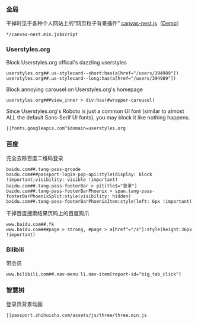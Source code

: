 ### 全局

干掉时见于各种个人网站上的“网页粒子背景插件” [canvas-nest.js](https://github.com/hustcc/canvas-nest.js)（[Demo](https://git.hust.cc/canvas-nest.js/)）

```
*/canvas-nest.min.js$script
```

### Userstyles.org

Block Userstyles.org offical's dazzling userstyles

```
userstyles.org##.us-stylecard--short:has(a[href="/users/394989"])
userstyles.org##.us-stylecard--long:has(a[href="/users/394989"])
```

Block annoying carousel on Userstyles.org's homepage

```
userstyles.org###view_inner > div:has(#wrapper-carousel)
```

Since Userstyles.org's Roboto is just a common UI font (similar to almost ALL the default Sans-Serif UI fonts), you may block it like nothing happens.

```
||fonts.googleapis.com^$domain=userstyles.org
```

### 百度

完全去除百度二维码登录

```
baidu.com##.tang-pass-qrcode
baidu.com###passport-login-pop-api:style(display: block !important;visibility: visible !important)
baidu.com##.tang-pass-footerBar > p[title$="登录"]
baidu.com##.tang-pass-footerBarPhoenix > span.tang-pass-footerBarPhoenixSplit:style(visibility: hidden)
baidu.com##.tang-pass-footerBarPhoenixItem:style(left: 6px !important)
```

干掉百度搜索结果页码上的百度狗爪

```
www.baidu.com##.fk
www.baidu.com###page > strong, #page > a[href^="/s"]:style(height:36px !important)
```

### Bilibili

带会员
```
www.bilibili.com##.nav-menu li.nav-item[report-id="big_tab_click"]
```

### 智慧树

登录页背景动画
```
||passport.zhihuishu.com/assets/js/three/three.min.js
```
